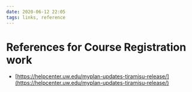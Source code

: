 ```yaml
---
date: 2020-06-12 22:05
tags: links, reference
---
```


# References for Course Registration work

- [https://helpcenter.uw.edu/myplan-updates-tiramisu-release/](https://helpcenter.uw.edu/myplan-updates-tiramisu-release/)

